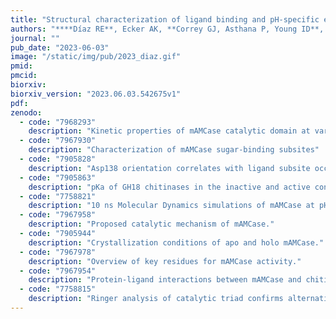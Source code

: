 ```yaml
---
title: "Structural characterization of ligand binding and pH-specific enzymatic activity of mouse Acidic Mammalian Chitinase"
authors: "****Díaz RE**, Ecker AK, **Correy GJ, Asthana P, Young ID**, Faust B, Seiple IB, Van Dyken SJ, Locksley RM, **Thompson MC, Fraser JS**."
journal: ""
pub_date: "2023-06-03"
image: "/static/img/pub/2023_diaz.gif"
pmid:
pmcid:
biorxiv:
biorxiv_version: "2023.06.03.542675v1"
pdf:
zenodo:
  - code: "7968293"
    description: "Kinetic properties of mAMCase catalytic domain at various pH"
  - code: "7967930"
    description: "Characterization of mAMCase sugar-binding subsites"
  - code: "7905828"
    description: "Asp138 orientation correlates with ligand subsite occupancy."
  - code: "7905863"
    description: "pKa of GH18 chitinases in the inactive and active conformation"
  - code: "7758821"
    description: "10 ns Molecular Dynamics simulations of mAMCase at pH 2.0 and 6.5 in complex with GlcNAc6."
  - code: "7967958"
    description: "Proposed catalytic mechanism of mAMCase."
  - code: "7905944"
    description: "Crystallization conditions of apo and holo mAMCase."
  - code: "7967978"
    description: "Overview of key residues for mAMCase activity."
  - code: "7967954"
    description: "Protein-ligand interactions between mAMCase and chitin."
  - code: "7758815"
    description: "Ringer analysis of catalytic triad confirms alternative Asp138 conformations"
---
```

